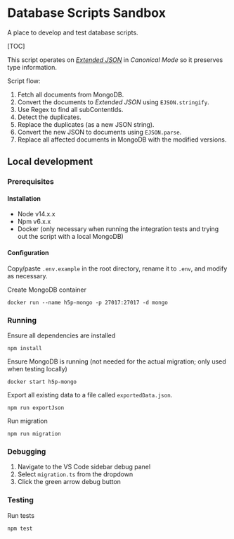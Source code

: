 # Database Scripts Sandbox

A place to develop and test database scripts.

[TOC]

This script operates on _[Extended JSON](https://docs.mongodb.com/manual/reference/mongodb-extended-json/)_ in _Canonical Mode_ so it preserves type information.

Script flow:

1. Fetch all documents from MongoDB.
2. Convert the documents to _Extended JSON_ using `EJSON.stringify`.
3. Use Regex to find all subContentIds.
4. Detect the duplicates.
5. Replace the duplicates (as a new JSON string).
6. Convert the new JSON to documents using `EJSON.parse`.
7. Replace all affected documents in MongoDB with the modified versions.

## Local development

### Prerequisites

#### Installation

- Node v14.x.x
- Npm v6.x.x
- Docker (only necessary when running the integration tests and trying out the script with a local MongoDB)

#### Configuration

Copy/paste `.env.example` in the root directory, rename it to `.env`, and modify as necessary.

Create MongoDB container

```
docker run --name h5p-mongo -p 27017:27017 -d mongo
```

### Running

Ensure all dependencies are installed

```
npm install
```

Ensure MongoDB is running (not needed for the actual migration; only used when testing locally)

```
docker start h5p-mongo
```

Export all existing data to a file called `exportedData.json`.

```
npm run exportJson
```

Run migration

```
npm run migration
```

### Debugging

1. Navigate to the VS Code sidebar debug panel
2. Select `migration.ts` from the dropdown
3. Click the green arrow debug button

### Testing

Run tests

```
npm test
```
